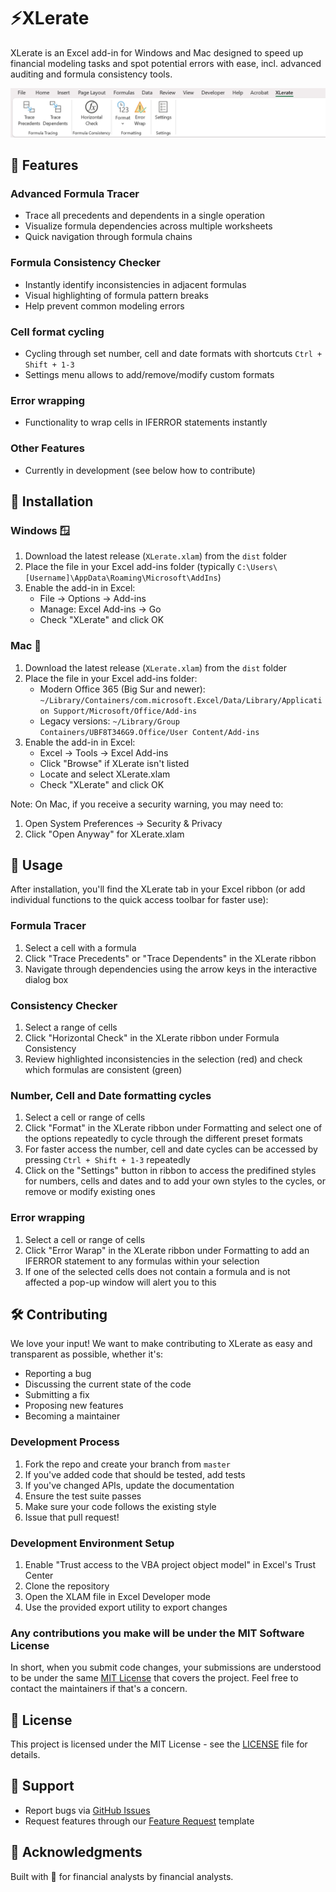 # ⚡XLerate
XLerate is an Excel add-in for Windows and Mac designed to speed up financial modeling tasks and spot potential errors with ease, incl. advanced auditing and formula consistency tools.

<img src="/XLerate.png" alt="XLerate Add-in" width="750" height="auto"/>

## 🚀 Features

### Advanced Formula Tracer
- Trace all precedents and dependents in a single operation
- Visualize formula dependencies across multiple worksheets
- Quick navigation through formula chains

### Formula Consistency Checker
- Instantly identify inconsistencies in adjacent formulas
- Visual highlighting of formula pattern breaks
- Help prevent common modeling errors

### Cell format cycling
- Cycling through set number, cell and date formats with shortcuts `Ctrl + Shift + 1-3`
- Settings menu allows to add/remove/modify custom formats

### Error wrapping
- Functionality to wrap cells in IFERROR statements instantly

### Other Features
- Currently in development (see below how to contribute)

## 💾 Installation

### Windows 🪟
1. Download the latest release (`XLerate.xlam`) from the `dist` folder
2. Place the file in your Excel add-ins folder (typically `C:\Users\[Username]\AppData\Roaming\Microsoft\AddIns`)
3. Enable the add-in in Excel:
   - File → Options → Add-ins
   - Manage: Excel Add-ins → Go
   - Check "XLerate" and click OK

### Mac 🍎
1. Download the latest release (`XLerate.xlam`) from the `dist` folder
2. Place the file in your Excel add-ins folder:
   - Modern Office 365 (Big Sur and newer): `~/Library/Containers/com.microsoft.Excel/Data/Library/Application Support/Microsoft/Office/Add-ins`
   - Legacy versions: `~/Library/Group Containers/UBF8T346G9.Office/User Content/Add-ins`
3. Enable the add-in in Excel:
   - Excel → Tools → Excel Add-ins
   - Click "Browse" if XLerate isn't listed
   - Locate and select XLerate.xlam
   - Check "XLerate" and click OK

Note: On Mac, if you receive a security warning, you may need to:
1. Open System Preferences → Security & Privacy
2. Click "Open Anyway" for XLerate.xlam

## 📖 Usage

After installation, you'll find the XLerate tab in your Excel ribbon (or add individual functions to the quick access toolbar for faster use):

### Formula Tracer
1. Select a cell with a formula
2. Click "Trace Precedents" or "Trace Dependents" in the XLerate ribbon
3. Navigate through dependencies using the arrow keys in the interactive dialog box

### Consistency Checker
1. Select a range of cells
2. Click "Horizontal Check" in the XLerate ribbon under Formula Consistency
3. Review highlighted inconsistencies in the selection (red) and check which formulas are consistent (green)

### Number, Cell and Date formatting cycles
1. Select a cell or range of cells
2. Click "Format" in the XLerate ribbon under Formatting and select one of the options repeatedly to cycle through the different preset formats
3. For faster access the number, cell and date cycles can be accessed by pressing `Ctrl + Shift + 1-3` repeatedly
4. Click on the "Settings" button in ribbon to access the predifined styles for numbers, cells and dates and to add your own styles to the cycles, or remove or modify existing ones

### Error wrapping
1. Select a cell or range of cells
2. Click "Error Warap" in the XLerate ribbon under Formatting to add an IFERROR statement to any formulas within your selection
3. If one of the selected cells does not contain a formula and is not affected a pop-up window will alert you to this

## 🛠️ Contributing

We love your input! We want to make contributing to XLerate as easy and transparent as possible, whether it's:

- Reporting a bug
- Discussing the current state of the code
- Submitting a fix
- Proposing new features
- Becoming a maintainer

### Development Process

1. Fork the repo and create your branch from `master`
2. If you've added code that should be tested, add tests
3. If you've changed APIs, update the documentation
4. Ensure the test suite passes
5. Make sure your code follows the existing style
6. Issue that pull request!

### Development Environment Setup

1. Enable "Trust access to the VBA project object model" in Excel's Trust Center
2. Clone the repository
3. Open the XLAM file in Excel Developer mode
4. Use the provided export utility to export changes

### Any contributions you make will be under the MIT Software License
In short, when you submit code changes, your submissions are understood to be under the same [MIT License](http://choosealicense.com/licenses/mit/) that covers the project. Feel free to contact the maintainers if that's a concern.

## 📄 License

This project is licensed under the MIT License - see the [LICENSE](LICENSE) file for details.

## 💪 Support

- Report bugs via [GitHub Issues](https://github.com/[your-username]/XLerate/issues)
- Request features through our [Feature Request](https://github.com/[your-username]/XLerate/issues/new?template=feature_request.md) template

## 🙏 Acknowledgments

Built with 💖 for financial analysts by financial analysts.
